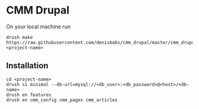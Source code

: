 # CMM Drupal

On your local machine run
```
drush make https://raw.githubusercontent.com/denisbabs/cmm_drupal/master/cmm_drupal.make <project-name>
```
    

## Installation
    cd <project-name>
    drush si minimal --db-url=mysql://<db_user>:<db_password>@<host>/<db-name>
    drush en features
    drush en cmm_config cmm_pages cmm_articles
